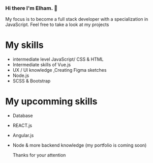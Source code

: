 ### Hi there I'm Elham. 👋

My focus is to become a full stack developer with a specialization in JavaScript. Feel free to take a look at my projects

# My skills
* intermediate level JavaScript/ CSS & HTML
* Intermediate skills of Vue.js 
* UX / UI knowledge ,Creating Figma sketches
* Node.js
* SCSS & Bootstrap

# My upcomming skills
* Database 
* REACT.js
* Angular.js
* Node & more backend knowledge
(my portfolio is coming soon)

  Thanks for your attention 
